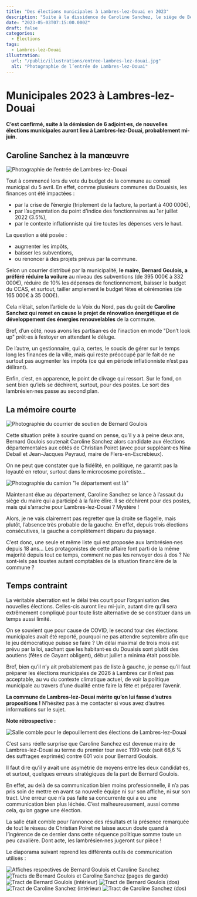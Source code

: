 ```yaml
---
title: "Des élections municipales à Lambres-lez-Douai en 2023"
description: "Suite à la dissidence de Caroline Sanchez, le siège de Bernard Goulois est remis en jeu."
date: "2023-05-03T07:15:00.000Z"
draft: false
categories:
  - Élections
tags:
  - Lambres-lez-Douai
illustration:
  url: "/public/illustrations/entree-lambres-lez-douai.jpg"
  alt: "Photographie de l’entrée de Lambres-lez-Douai"
---
```


# Municipales 2023 à Lambres-lez-Douai

**C’est confirmé, suite à la démission de 6 adjoint⋅es, de nouvelles élections municipales auront lieu à Lambres-lez-Douai, probablement mi-juin.**

## Caroline Sanchez à la manœuvre

![Photographie de l’entrée de Lambres-lez-Douai](/public/illustrations/entree-lambres-lez-douai.jpg "🖼➡️")

Tout à commencé lors du vote du budget de la commune au conseil municipal du 5 avril. En effet, comme plusieurs communes du Douaisis, les finances ont été impactées :

- par la crise de l’énergie (triplement de la facture, la portant à 400 000€),
- par l’augmentation du point d’indice des fonctionnaires au 1er juillet 2022 (3.5%),
- par le contexte inflationniste qui tire toutes les dépenses vers le haut.

La question a été posée :

- augmenter les impôts,
- baisser les subventions,
- ou renoncer à des projets prévus par la commune.

Selon un courrier distribué par la municipalité, **le maire, Bernard Goulois, a préféré réduire la voilure** au niveau des subventions (de 395 000€ à 332 000€), réduire de 10% les dépenses de fonctionnement, baisser le budget du CCAS, et surtout, tailler amplement le budget fêtes et cérémonies (de 165 000€ à 35 000€).

Cela n’était, selon l’article de la Voix du Nord, pas du goût de **Caroline Sanchez qui remet en cause le projet de rénovation énergétique et de développement des énergies renouvelables** de la commune.

Bref, d’un côté, nous avons les partisan⋅es de l’inaction en mode "Don’t look up" prêt⋅es à festoyer en attendant le déluge.

De l’autre, un gestionnaire, qui a, certes, le soucis de gérer sur le temps long les finances de la ville, mais qui reste préoccupé par le fait de ne surtout pas augmenter les impôts (ce qui en période inflationniste n’est pas délirant).

Enfin, c’est, en apparence, le point de clivage qui ressort. Sur le fond, on sent bien qu’iels se déchirent, surtout, pour des postes. Le sort des lambrésien⋅nes passe au second plan.

## La mémoire courte

![Photographie du courrier de soutien de Bernard Goulois](/public/illustrations/courrier-bernard-goulois.jpg)

Cette situation prête à sourire quand on pense, qu’il y a à peine deux ans, Bernard Goulois soutenait Caroline Sanchez alors candidate aux élections départementales aux côtés de Christian Poiret (avec pour suppléant⋅es Nina Debail et Jean-Jacques Peyraud, maire de Flers-en-Escrebieux).

On ne peut que constater que la fidélité, en politique, ne garantit pas la loyauté en retour, surtout dans le microcosme poiretiste…

![Photographie du camion "le département est là"](/public/illustrations/le-departement-du-nord-est-la.jpg)

Maintenant élue au département, Caroline Sanchez se lance à l’assaut du siège du maire qui a participé à la faire élire. Il se déchirent pour des postes, mais qui s’arrache pour Lambres-lez-Douai ? Mystère !

Alors, je ne vais clairement pas regretter que la droite se flagelle, mais plutôt, l’absence très probable de la gauche. En effet, depuis trois élections consécutives, la gauche a complètement disparu du paysage.

C’est donc, une seule et même liste qui est proposée aux lambrésien⋅nes depuis 18 ans… Les protagonistes de cette affaire font parti de la même majorité depuis tout ce temps, comment ne pas les renvoyer dos à dos ? Ne sont-iels pas toustes autant comptables de la situation financière de la commune ?

## Temps contraint

La véritable aberration est le délai très court pour l’organisation des nouvelles élections. Celles-cis auront lieu mi-juin, autant dire qu’il sera extrêmement compliqué pour toute liste alternative de se constituer dans un temps aussi limité.

On se souvient que pour cause de COVID, le second tour des élections municipales avait été reporté, pourquoi ne pas attendre septembre afin que le jeu démocratique puisse se faire ? Un délai maximal de trois mois est prévu par la loi, sachant que les habitant⋅es du Douaisis sont plutôt des aoutiens (fêtes de Gayant obligent), début juillet a minima était possible.

Bref, bien qu’il n’y ait probablement pas de liste à gauche, je pense qu’il faut préparer les élections municipales de 2026 à Lambres car il n’est pas acceptable, au vu du contexte climatique actuel, de voir la politique municipale au travers d’une dualité entre faire la fête et préparer l’avenir.

**La commune de Lambres-lez-Douai mérite qu’on lui fasse d’autres propositions !** N’hésitez pas à me contacter si vous avez d’autres informations sur le sujet.

**Note rétrospective :**

![Salle comble pour le depouillement des élections de Lambres-lez-Douai](/public/illustrations/election-depouillement-lambres.jpg "🖼➡️")

C’est sans réelle surprise que Caroline Sanchez est devenue maire de Lambres-lez-Douai au terme du premier tour avec 1199 voix (soit 66,6 % des suffrages exprimés) contre 601 voix pour Bernard Goulois.

Il faut dire qu’il y avait une asymétrie de moyens entre les deux candidat⋅es, et surtout, quelques erreurs stratégiques de la part de Bernard Goulois.

En effet, au delà de sa communication bien moins professionnelle, il n’a pas pris soin de mettre en avant sa nouvelle équipe ni sur son affiche, ni sur son tract. Une erreur que n’a pas faite sa concurrente qui a eu une communication bien plus léchée. C’est malheureusement, aussi comme cela, qu’on gagne une élection.

La salle était comble pour l’annonce des résultats et la présence remarquée de tout le réseau de Christian Poiret ne laisse aucun doute quand à l’ingérence de ce dernier dans cette séquence politique somme toute un peu cavalière. Dont acte, les lambrésien⋅nes jugeront sur pièce !

Le diaporama suivant reprend les différents outils de communication utilisés :

![Affiches respectives de Bernard Goulois et Caroline Sanchez](/public/illustrations/affiches-goulois-sanchez-lambres.jpg)
![Tracts de Bernard Goulois et Caroline Sanchez (pages de garde)](/public/illustrations/lambres-tracts-municipales-recto.jpg)
![Tract de Bernard Goulois (intérieur)](/public/illustrations/lambres-tracts-municipales-bernard-goulois-interieur.jpg)
![Tract de Bernard Goulois (dos)](/public/illustrations/lambres-tracts-municipales-bernard-goulois-verso.jpg)
![Tract de Caroline Sanchez (intérieur)](/public/illustrations/lambres-tracts-municipales-caroline-sanchez-interieur.jpg)
![Tract de Caroline Sanchez (dos)](/public/illustrations/lambres-tracts-municipales-caroline-sanchez-verso.jpg)
